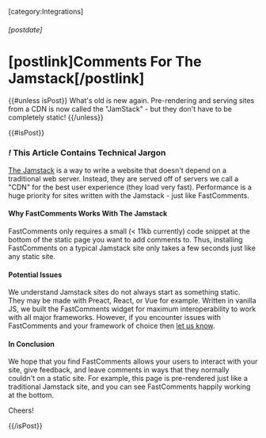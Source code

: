 [category:Integrations]
###### [postdate]
# [postlink]Comments For The Jamstack[/postlink]

{{#unless isPost}}
What's old is new again. Pre-rendering and serving sites from a CDN is now called the "JamStack" - but they don't have to be completely static!
{{/unless}}

{{#isPost}}

### <i class="circle">!</i> This Article Contains Technical Jargon

<a href="https://jamstack.org/" target="_blank">The Jamstack</a> is a way to write a website that doesn't depend on a traditional web server. Instead, they are
served off of servers we call a "CDN" for the best user experience (they load very fast). Performance is a huge priority for sites written with the Jamstack - just like
FastComments.

#### Why FastComments Works With The Jamstack

FastComments only requires a small (< 11kb currently) code snippet at the bottom of the static page you want to add comments to. Thus, installing FastComments on a typical
Jamstack site only takes a few seconds just like any static site.

#### Potential Issues

We understand Jamstack sites do not always start as something static. They may be made with Preact, React, or Vue for example. Written in vanilla JS, we built the FastComments widget
for maximum interoperability to work with all major frameworks. However, if you encounter issues with FastComments and your framework of choice then
<a href="https://fastcomments.com/auth/my-account/help" target="_blank">let us know</a>.

#### In Conclusion

We hope that you find FastComments allows your users to interact with your site, give feedback, and leave comments in ways that they normally couldn't on a static site.
For example, this page is pre-rendered just like a traditional Jamstack site, and you can see FastComments happily working at the bottom.

Cheers!

{{/isPost}}
